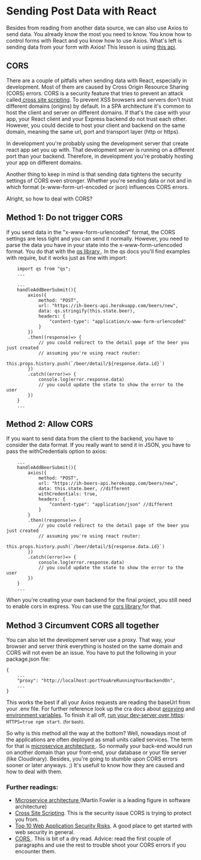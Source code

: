 
# Sending Post Data with React

Besides from reading from another data source, we can also use Axios to send data. You already know the most you need to know. You know how to control forms with React and you know how to use Axios. What's left is sending data from your form with Axios! This lesson is using <a href="https://ih-beers-api.herokuapp.com/">this api</a>.

## CORS
There are a couple of pitfalls when sending data with React, especially in development. Most of them are caused by Cross Origin Resource Sharing (CORS) errors. CORS is a security feature that tries to prevent an attack called<a href="https://owasp.org/www-project-top-ten/OWASP_Top_Ten_2017/Top_10-2017_A7-Cross-Site_Scripting_(XSS)"> cross site scripting</a>. To prevent XSS browsers and servers don't trust different domains (origins) by default. In a SPA architecture it's common to host the client and server on different domains. If that's the case with your app, your React client and your Express backend do not trust each other. However, you could decide to host your client and backend on the same domain, meaning the same url, port and transport layer (http or https). 

In development you're probably using the development server that create react app set you up with. That development server is running on a different port than your backend. Therefore, in development you're probably hosting your app on different domains. 

Another thing to keep in mind is that sending data tightens the security settings of CORS even stronger. Whether you're sending data or not and in which format (x-www-form-url-encoded or json) influences CORS errors. 

Alright, so how to deal with CORS?

## Method 1: Do not trigger CORS
If you send data in the "x-www-form-urlencoded" format, the CORS settings are less tight and you can send it normally. However, you need to parse the data you have in your state into the x-www-form-urlencoded format. You do that with the <a href="https://www.npmjs.com/package/qs"> qs library </a>. In the qs docs you'll find examples with require, but it works just as fine with import:

```
    import qs from "qs";
    ...

    ...
    handleAddBeerSubmit(){
        axios({
            method: "POST",
            url: "https://ih-beers-api.herokuapp.com/beers/new",
            data: qs.stringify(this.state.beer),
            headers: {
                "content-type": "application/x-www-form-urlencoded"
            }
        })
        .then((response)=> {
            // you could redirect to the detail page of the beer you just created
            // assuming you're using react router:
            this.props.history.push(`/beer/detail/${response.data.id}`)
        })
        .catch((error)=> {
            console.log(error.response.data)
            // you could update the state to show the error to the user
        })
    }
    ...

```

## Method 2: Allow CORS
If you want to send data from the client to the backend, you have to consider the data format. If you really want to send it in JSON, you have to pass the withCredentials option to axios: 

```
    ...
    handleAddBeerSubmit(){
        axios({
            method: "POST",
            url: "https://ih-beers-api.herokuapp.com/beers/new",
            data: this.state.beer, //different
            withCredentials: true,
            headers: {
                "content-type": "application/json" //different
            }
        }
        .then((response)=> {
            // you could redirect to the detail page of the beer you just created
            // assuming you're using react router:
            this.props.history.push(`/beer/detail/${response.data.id}`)
        })
        .catch((error)=> {
            console.log(error.response.data)
            // you could update the state to show the error to the user
        })
    }
    ...
```

When you're creating your own backend for the final project, you still need to enable cors in express. You can use the <a href="https://www.npmjs.com/package/cors" />cors library </a> for that.

## Method 3 Circumvent CORS all together
You can also let the development server use a proxy. That way, your browser and server think everything is hosted on the same domain and CORS will not even be an issue. You have to put the following in your package.json file: 
```
{
    ...
    "proxy": "http://localhost:portYouAreRunningYourBackendOn",
    ...
}
```
This works the best if all your Axios requests are reading the baseUrl from your .env file. For further reference look up the cra docs about <a href="https://create-react-app.dev/docs/proxying-api-requests-in-development">proxying</a> and <a href="https://create-react-app.dev/docs/adding-custom-environment-variables"> environment variables</a>. To finish it all off, <a href="https://create-react-app.dev/docs/using-https-in-development/">run your dev-server over https</a>: `HTTPS=true npm start`. <small>(for bash)</small>.

So why is this method all the way at the bottom? Well, nowadays most of the applications are often deployed as small units called services. The term for that is <a href="https://martinfowler.com/articles/microservices.html"> microservice architecture </a>. So normally your back-end would run on another domain than your front-end, your database or your file server (like Cloudinary). Besides, you're going to stumble upon CORS errors sooner or later anyways. ;) It's usefull to know how they are caused and how to deal with them.

### Further readings:

* <a href="https://martinfowler.com/articles/microservices.html"> Microservice architecture </a> (Martin Fowler is a leading figure in software architecture)
* <a href="https://owasp.org/www-project-top-ten/OWASP_Top_Ten_2017/Top_10-2017_A7-Cross-Site_Scripting_(XSS)"> Cross Site Scripting</a>. This is the security issue CORS is trying to protect you from. 
* <a href="https://owasp.org/www-project-top-ten/">Top 10 Web Application Security Risks</a>. A good place to get started with web security in general.  
* <a href="https://developer.mozilla.org/nl/docs/Web/HTTP/CORS">CORS </a>. This is bit of a dry read. Advice: read the first couple of paragraphs and use the rest to trouble shoot your CORS errors if you encounter them.